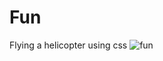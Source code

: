 # Fun
Flying a helicopter using css
![fun](https://user-images.githubusercontent.com/60463836/173177081-78d2efe0-ea37-499d-ab24-0e936ba8406c.PNG)

